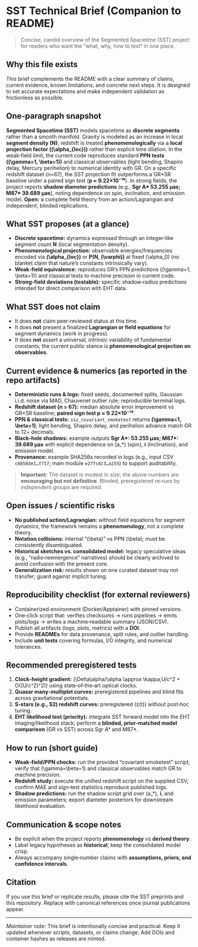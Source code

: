 # SST Technical Brief (Companion to README)

> Concise, candid overview of the Segmented Spacetime (SST) project for readers who want the “what, why, how to test” in one place.

## Why this file exists
This brief complements the README with a clear summary of claims, current evidence, known limitations, and concrete next steps. It is designed to set accurate expectations and make independent validation as frictionless as possible.

## One‑paragraph snapshot
**Segmented Spacetime (SST)** models spacetime as **discrete segments** rather than a smooth manifold. Gravity is modeled as an increase in local **segment density (N)**; redshift is treated **phenomenologically** via a **local projection factor (\(\alpha_{loc}\))** rather than explicit time dilation. In the weak‑field limit, the current code reproduces standard **PPN tests (\(\gamma=1, \beta=1\))** and classical observables (light bending, Shapiro delay, Mercury perihelion) to numerical identity with GR. On a specific redshift dataset (n=67), the SST projection fit outperforms a GR×SR baseline under a paired sign test (**p ≈ 9.22×10⁻¹⁹**). In strong fields, the project reports **shadow diameter predictions** (e.g., **Sgr A\* 53.255 µas; M87\* 39.689 µas**), noting dependence on spin, inclination, and emission model. **Open:** a complete field theory from an action/Lagrangian and independent, blinded replications.

## What SST proposes (at a glance)
- **Discrete spacetime:** dynamics expressed through an integer‑like segment count **N** (local segmentation density).
- **Phenomenological projection:** observable energies/frequencies encoded via **\(\alpha_{loc}\)** or **P(N, \(\varphi\))** at fixed \(\alpha_0\) (no blanket claim that nature’s constants intrinsically vary).
- **Weak‑field equivalence:** reproduces GR’s PPN predictions (\(\gamma=1, \beta=1\)) and classical tests to machine precision in current code.
- **Strong‑field deviations (testable):** specific shadow‑radius predictions intended for direct comparison with EHT data.

## What SST does **not** claim
- It does **not** claim peer‑reviewed status at this time.
- It does **not** present a finalized **Lagrangian or field equations** for segment dynamics (work in progress).
- It does **not** assert a universal, intrinsic variability of fundamental constants; the current public stance is **phenomenological projection on observables**.

## Current evidence & numerics (as reported in the repo artifacts)
- **Deterministic runs & logs:** fixed seeds, documented splits, Gaussian i.i.d. noise via MAD, Chauvenet outlier rule; reproducible terminal logs.
- **Redshift dataset (n = 67):** median absolute error improvement vs GR×SR baseline; **paired sign test p ≈ 9.22×10⁻¹⁹**.
- **PPN & classical tests:** `ssz_covariant_smoketest` returns **\(\gamma=1, \beta=1\)**; light bending, Shapiro delay, and perihelion advance match GR to 12+ decimals.
- **Black‑hole shadows:** example outputs **Sgr A\*: 53.255 µas; M87\*: 39.689 µas** with explicit dependence on \(a_\*\) (spin), **i** (inclination), and emission model.
- **Provenance:** example SHA256s recorded in logs (e.g., input CSV `c6b503e1…f717`; main module `e27fcdc3…a255`) to support auditability.

> **Important:** The dataset is modest in size; the above numbers are **encouraging but not definitive**. Blinded, preregistered re‑runs by independent groups are required.

## Open issues / scientific risks
- **No published action/Lagrangian:** without field equations for segment dynamics, the framework remains a **phenomenology**, not a complete theory.
- **Notation collisions:** internal “\(\beta\)” vs PPN \(\beta\); must be consistently disambiguated.
- **Historical sketches vs. consolidated model:** legacy speculative ideas (e.g., “radio‑reemergence” narratives) should be clearly archived to avoid confusion with the present core.
- **Generalization risk:** results shown on one curated dataset may not transfer; guard against implicit tuning.

## Reproducibility checklist (for external reviewers)
- Containerized environment (Docker/Apptainer) with pinned versions.
- One‑click script that: verifies checksums → runs pipelines → emits plots/logs → writes a machine‑readable summary (JSON/CSV).
- Publish all artifacts (logs, plots, metrics) with a **DOI**.
- Provide **READMEs** for data provenance, split rules, and outlier handling.
- Include **unit tests** covering formulas, I/O integrity, and numerical tolerances.

## Recommended preregistered tests
1. **Clock‑height gradient:** \(\Delta\alpha/\alpha \approx \kappa\,U/c^2 + O((U/c^2)^2)\) using state‑of‑the‑art optical clocks.
2. **Quasar many‑multiplet curves:** preregistered pipelines and blind fits across gravitational potentials.
3. **S‑stars (e.g., S2) redshift curves:** preregistered \(z(t)\) without post‑hoc tuning.
4. **EHT likelihood test (priority):** integrate SST forward model into the EHT imaging/likelihood stack; perform a **blinded, prior‑matched model comparison** (GR vs SST) across Sgr A\* and M87\*.

## How to run (short guide)
- **Weak‑field/PPN checks:** run the provided “covariant smoketest” script; verify that \(\gamma=\beta=1\) and classical observables match GR to machine precision.
- **Redshift study:** execute the unified redshift script on the supplied CSV; confirm MAE and sign‑test statistics reproduce published logs.
- **Shadow predictions:** run the shadow script grid over \(a_\*\), **i**, and emission parameters; export diameter posteriors for downstream likelihood evaluation.

## Communication & scope notes
- Be explicit when the project reports **phenomenology** vs **derived theory**.
- Label legacy hypotheses as **historical**; keep the consolidated model crisp.
- Always accompany single‑number claims with **assumptions, priors, and confidence intervals**.

## Citation
If you use this brief or replicate results, please cite the SST preprints and this repository. Replace with canonical references once journal publications appear.

---

*Maintainer note:* This brief is intentionally concise and practical. Keep it updated whenever scripts, datasets, or claims change. Add DOIs and container hashes as releases are minted.
